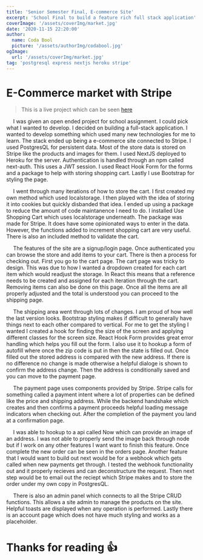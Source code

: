 ```yaml
---
title: 'Senior Semester Final, E-commerce Site'
excerpt: 'School Final to build a feature rich full stack application'
coverImage: '/assets/coverImg/market.jpg'
date: '2020-11-15 22:20:00'
author:
  name: Coda Bool
  picture: '/assets/authorImg/codabool.jpg'
ogImage:
  url: '/assets/coverImg/market.jpg'
tag: 'postgresql express nextjs heroku stripe'
---
```


# E-Commerce market with Stripe
> This is a live project which can be seen [here](https://codabool.com/projects#7)

&emsp;
I was given an open ended project for school assignment.
I could pick what I wanted to develop.
I decided on building a full-stack application.
I wanted to develop something which used many new technologies for me to learn.
The stack ended up being a e-commerce site connected to Stripe.
I used PostgresQL for persistent data.
Most of the store data is stored on Stripe like the products and images for them.
I used NextJS deployed to Heroku for the server.
Authentication is handled through an npm called next-auth.
This uses a JWT session.
I used React Hook Form for the forms and a package to help with storing shopping cart.
Lastly I use Bootstrap for styling the page.

&emsp;
I went through many iterations of how to store the cart.
I first created my own method which used localstorage.
I then played with the idea of storing it into cookies but quickly disbanded that idea.
I ended up using a package to reduce the amount of code maintanence I need to do.
I installed Use Shopping Cart which uses localstorage underneath.
The package was made for Stripe. 
It does have some opinionated ways to enter in the data.
However, the functions added to increment shopping cart are very useful.
There is also an included method to validate the cart.

&emsp;
The features of the site are a signup/login page.
Once authenticated you can browse the store and add items to your cart.
There is then a process for checking out.
First you go to the cart page.
The cart page was tricky to design.
This was due to how I wanted a dropdown created for each cart item which would readjust the storage.
In React this means that a reference needs to be created and assigned for each iteration through the cart.
Removing items can also be done on this page.
Once all the items are all properly adjusted and the total is understood you can proceed to the shipping page.

&emsp;
The shipping area went through lots of changes.
I am proud of how well the last version looks.
Bootstrap styling makes if difficult to generally have things next to each other compared to vertical.
For me to get the styling I wanted I created a hook for finding the size of the screen and applying different classes for the screen size.
React Hook Form provides great error handling which helps you fill out the form.
I also use it to hookup a form of autofill where once the zip code is put in then the state is filled out.
Once filled out the stored address is compared with the new address.
If there is no difference no change is made otherwise a helpful dialoge is shown to confirm the address change.
Then the address is conditionally saved and you can move to the payment page.

&emsp;
The payment page uses components provided by Stripe.
Stripe calls for something called a payment intent where a lot of properties can be defined like the price and shipping address.
While the backend handshake which creates and then confirms a payment proceeds helpful loading message indicators when checking out.
After the completion of the payment you land at a confirmation page.

&emsp;
I was able to hookup to a api called Now which can provide an image of an address.
I was not able to properly send the image back through node but if I work on any other features I want want to finish this feature.
Once complete the new order can be seen in the orders page.
Another feature that I would want to build out next would be for a webhook which gets called when new payments get through.
I tested the webhook functionality out and it properly recieves and can deconstructure the request.
Then next step would be to email out the reciept which Stripe makes and to store the order under my own copy in PostgresQL.

&emsp;
There is also an admin panel which connects to all the Stripe CRUD functions.
This allows a site admin to manage the products on the site.
Helpful toasts are displayed when any operation is performed.
Lastly there is an account page which does not have much styling and works as a placeholder.

<!-- 
> Placeholder Image
<img src="">

> Placeholder Video
<video autoplay loop muted src=""></video>
-->

# Thanks for reading 👍